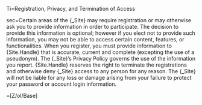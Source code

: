 Ti=Registration, Privacy, and Termination of Access

sec=Certain areas of the {_Site} may require registration or may otherwise ask you to provide information in order to participate. The decision to provide this information is optional; however if you elect not to provide such information, you may not be able to access certain content, features, or functionalities. When you register, you must provide information to {Site.Handle} that is accurate, current and complete (excepting the use of a pseudonym). The {_Site}’s Privacy Policy governs the use of the information you report. {Site.Handle} reserves the right to terminate the registrations and otherwise deny {_Site} access to any person for any reason. The {_Site} will not be liable for any loss or damage arising from your failure to protect your password or account login information.

=[Z/ol/Base]
